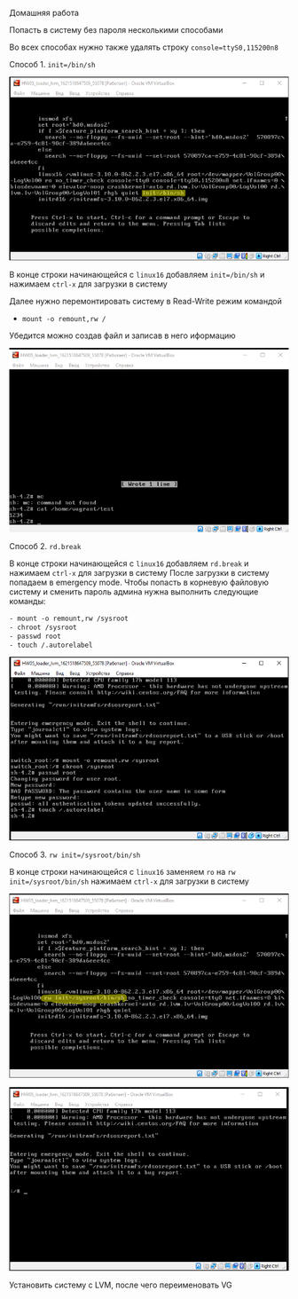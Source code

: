 Домашняя работа

Попасть в систему без пароля несколькими способами

Во всех способах нужно также удалять строку `console=ttyS0,115200n8`

Способ 1. `init=/bin/sh`

![alt text](screenshots/1.bmp)

В конце строки начинающейся с `linux16` добавляем `init=/bin/sh` и нажимаем `сtrl-x` для загрузки в систему

Далее нужно перемонтировать систему в Read-Write режим командой
- `mount -o remount,rw /`

Убедится можно создав файл и записав в него иформацию

![alt text](screenshots/3.bmp)


Способ 2. `rd.break`

В конце строки начинающейся с `linux16` добавляем `rd.break` и нажимаем `сtrl-x` для загрузки в систему
После загрузки в систему попадаем в emergency mode. Чтобы попасть в корневую файловую систему и сменить пароль админа нужна выполнить следующие команды:

```
- mount -o remount,rw /sysroot
- chroot /sysroot
- passwd root
- touch /.autorelabel
```

![alt text](screenshots/5.bmp)

Способ 3. `rw init=/sysroot/bin/sh`

В конце строки начинающейся с `linux16` заменяем `ro` на `rw init=/sysroot/bin/sh` нажимаем `сtrl-x` для загрузки в систему

![alt text](screenshots/6.bmp)

![alt text](screenshots/7.bmp)


Установить систему с LVM, после чего переименовать VG
